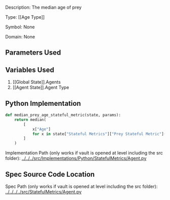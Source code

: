 Description: The median age of prey

Type: [[Age Type]]

Symbol: None

Domain: None

## Parameters Used

## Variables Used
1. [[Global State]].Agents
2. [[Agent State]].Agent Type

## Python Implementation
```python
def median_prey_age_stateful_metric(state, params):
    return median(
        [
            x["Age"]
            for x in state["Stateful Metrics"]["Prey Stateful Metric"](state, params)
        ]
    )
```
Implementation Path (only works if vault is opened at level including the src folder): [../../../src/Implementations/Python/StatefulMetrics/Agent.py](../../../src/Implementations/Python/StatefulMetrics/Agent.py)

## Spec Source Code Location

Spec Path (only works if vault is opened at level including the src folder): [../../../../src/StatefulMetrics/Agent.py](../../../../src/StatefulMetrics/Agent.py)

